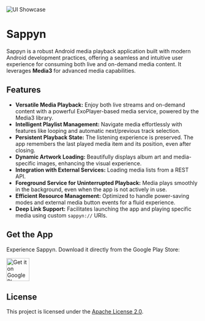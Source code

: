 ![UI Showcase](https://lh3.googleusercontent.com/d/1qOlm4N0sKY46zmhILd9QQHjokZiEIsyP)

# Sappyn

Sappyn is a robust Android media playback application built with modern Android development practices, offering a seamless and intuitive user experience for consuming both live and on-demand media content. It leverages **Media3** for advanced media capabilities.

## Features

* **Versatile Media Playback:** Enjoy both live streams and on-demand content with a powerful ExoPlayer-based media service, powered by the Media3 library.
* **Intelligent Playlist Management:** Navigate media effortlessly with features like looping and automatic next/previous track selection.
* **Persistent Playback State:** The listening experience is preserved. The app remembers the last played media item and its position, even after closing.
* **Dynamic Artwork Loading:** Beautifully displays album art and media-specific images, enhancing the visual experience.
* **Integration with External Services:** Loading media lists from a REST API.
* **Foreground Service for Uninterrupted Playback:** Media plays smoothly in the background, even when the app is not actively in use.
* **Efficient Resource Management:** Optimized to handle power-saving modes and external media button events for a fluid experience.
* **Deep Link Support:** Facilitates launching the app and playing specific media using custom `sappyn://` URIs.

## Get the App

Experience Sappyn. Download it directly from the Google Play Store:

<a href="https://play.google.com/store/apps/details?id=com.arnnalddo.sappyn" target="_blank" title="Get it on Google Play"><img src="https://play.google.com/intl/en_us/badges/static/images/badges/en_badge_web_generic.png" alt="Get it on Google Play" height="60"/></a>

## License

This project is licensed under the [Apache License 2.0](LICENSE).
